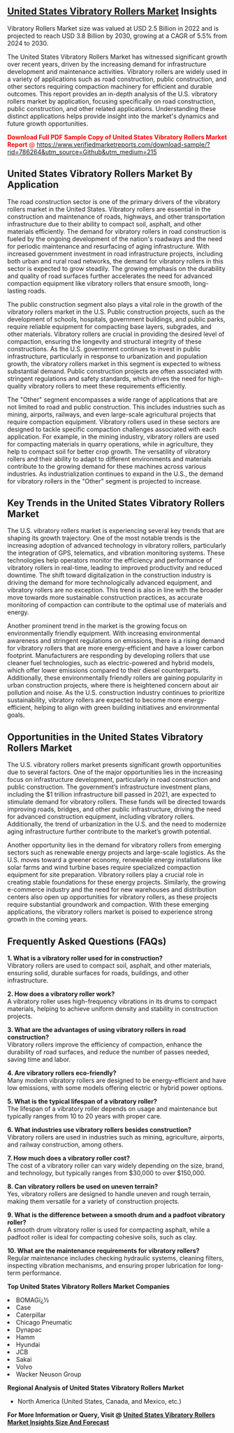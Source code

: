 <h2><a href="https://www.verifiedmarketreports.com/download-sample/?rid=786264&amp;utm_source=Github&amp;utm_medium=215" target="_blank">United States Vibratory Rollers Market</a> Insights</h2><p>Vibratory Rollers Market size was valued at USD 2.5 Billion in 2022 and is projected to reach USD 3.8 Billion by 2030, growing at a CAGR of 5.5% from 2024 to 2030.</p><p><p>The United States Vibratory Rollers Market has witnessed significant growth over recent years, driven by the increasing demand for infrastructure development and maintenance activities. Vibratory rollers are widely used in a variety of applications such as road construction, public construction, and other sectors requiring compaction machinery for efficient and durable outcomes. This report provides an in-depth analysis of the U.S. vibratory rollers market by application, focusing specifically on road construction, public construction, and other related applications. Understanding these distinct applications helps provide insight into the market's dynamics and future growth opportunities. <p><span class=""><span style="color: #ff0000;"><strong>Download Full PDF Sample Copy of United States Vibratory Rollers Market Report</strong> @ </span><a href="https://www.verifiedmarketreports.com/download-sample/?rid=786264&amp;utm_source=Github&amp;utm_medium=215" target="_blank">https://www.verifiedmarketreports.com/download-sample/?rid=786264&amp;utm_source=Github&amp;utm_medium=215</a></span></p></p> <h2>United States Vibratory Rollers Market By Application</h2> <p>The road construction sector is one of the primary drivers of the vibratory rollers market in the United States. Vibratory rollers are essential in the construction and maintenance of roads, highways, and other transportation infrastructure due to their ability to compact soil, asphalt, and other materials efficiently. The demand for vibratory rollers in road construction is fueled by the ongoing development of the nation's roadways and the need for periodic maintenance and resurfacing of aging infrastructure. With increased government investment in road infrastructure projects, including both urban and rural road networks, the demand for vibratory rollers in this sector is expected to grow steadily. The growing emphasis on the durability and quality of road surfaces further accelerates the need for advanced compaction equipment like vibratory rollers that ensure smooth, long-lasting roads. <p>The public construction segment also plays a vital role in the growth of the vibratory rollers market in the U.S. Public construction projects, such as the development of schools, hospitals, government buildings, and public parks, require reliable equipment for compacting base layers, subgrades, and other materials. Vibratory rollers are crucial in providing the desired level of compaction, ensuring the longevity and structural integrity of these constructions. As the U.S. government continues to invest in public infrastructure, particularly in response to urbanization and population growth, the vibratory rollers market in this segment is expected to witness substantial demand. Public construction projects are often associated with stringent regulations and safety standards, which drives the need for high-quality vibratory rollers to meet these requirements efficiently. <p>The "Other" segment encompasses a wide range of applications that are not limited to road and public construction. This includes industries such as mining, airports, railways, and even large-scale agricultural projects that require compaction equipment. Vibratory rollers used in these sectors are designed to tackle specific compaction challenges associated with each application. For example, in the mining industry, vibratory rollers are used for compacting materials in quarry operations, while in agriculture, they help to compact soil for better crop growth. The versatility of vibratory rollers and their ability to adapt to different environments and materials contribute to the growing demand for these machines across various industries. As industrialization continues to expand in the U.S., the demand for vibratory rollers in the "Other" segment is projected to increase. <h2>Key Trends in the United States Vibratory Rollers Market</h2> <p>The U.S. vibratory rollers market is experiencing several key trends that are shaping its growth trajectory. One of the most notable trends is the increasing adoption of advanced technology in vibratory rollers, particularly the integration of GPS, telematics, and vibration monitoring systems. These technologies help operators monitor the efficiency and performance of vibratory rollers in real-time, leading to improved productivity and reduced downtime. The shift toward digitalization in the construction industry is driving the demand for more technologically advanced equipment, and vibratory rollers are no exception. This trend is also in line with the broader move towards more sustainable construction practices, as accurate monitoring of compaction can contribute to the optimal use of materials and energy. <p>Another prominent trend in the market is the growing focus on environmentally friendly equipment. With increasing environmental awareness and stringent regulations on emissions, there is a rising demand for vibratory rollers that are more energy-efficient and have a lower carbon footprint. Manufacturers are responding by developing rollers that use cleaner fuel technologies, such as electric-powered and hybrid models, which offer lower emissions compared to their diesel counterparts. Additionally, these environmentally friendly rollers are gaining popularity in urban construction projects, where there is heightened concern about air pollution and noise. As the U.S. construction industry continues to prioritize sustainability, vibratory rollers are expected to become more energy-efficient, helping to align with green building initiatives and environmental goals. <h2>Opportunities in the United States Vibratory Rollers Market</h2> <p>The U.S. vibratory rollers market presents significant growth opportunities due to several factors. One of the major opportunities lies in the increasing focus on infrastructure development, particularly in road construction and public construction. The government’s infrastructure investment plans, including the $1 trillion infrastructure bill passed in 2021, are expected to stimulate demand for vibratory rollers. These funds will be directed towards improving roads, bridges, and other public infrastructure, driving the need for advanced construction equipment, including vibratory rollers. Additionally, the trend of urbanization in the U.S. and the need to modernize aging infrastructure further contribute to the market’s growth potential. <p>Another opportunity lies in the demand for vibratory rollers from emerging sectors such as renewable energy projects and large-scale logistics. As the U.S. moves toward a greener economy, renewable energy installations like solar farms and wind turbine bases require specialized compaction equipment for site preparation. Vibratory rollers play a crucial role in creating stable foundations for these energy projects. Similarly, the growing e-commerce industry and the need for new warehouses and distribution centers also open up opportunities for vibratory rollers, as these projects require substantial groundwork and compaction. With these emerging applications, the vibratory rollers market is poised to experience strong growth in the coming years. <h2>Frequently Asked Questions (FAQs)</h2> <p><strong>1. What is a vibratory roller used for in construction?</strong><br> Vibratory rollers are used to compact soil, asphalt, and other materials, ensuring solid, durable surfaces for roads, buildings, and other infrastructure.</p> <p><strong>2. How does a vibratory roller work?</strong><br> A vibratory roller uses high-frequency vibrations in its drums to compact materials, helping to achieve uniform density and stability in construction projects.</p> <p><strong>3. What are the advantages of using vibratory rollers in road construction?</strong><br> Vibratory rollers improve the efficiency of compaction, enhance the durability of road surfaces, and reduce the number of passes needed, saving time and labor.</p> <p><strong>4. Are vibratory rollers eco-friendly?</strong><br> Many modern vibratory rollers are designed to be energy-efficient and have low emissions, with some models offering electric or hybrid power options.</p> <p><strong>5. What is the typical lifespan of a vibratory roller?</strong><br> The lifespan of a vibratory roller depends on usage and maintenance but typically ranges from 10 to 20 years with proper care.</p> <p><strong>6. What industries use vibratory rollers besides construction?</strong><br> Vibratory rollers are used in industries such as mining, agriculture, airports, and railway construction, among others.</p> <p><strong>7. How much does a vibratory roller cost?</strong><br> The cost of a vibratory roller can vary widely depending on the size, brand, and technology, but typically ranges from $30,000 to over $150,000.</p> <p><strong>8. Can vibratory rollers be used on uneven terrain?</strong><br> Yes, vibratory rollers are designed to handle uneven and rough terrain, making them versatile for a variety of construction projects.</p> <p><strong>9. What is the difference between a smooth drum and a padfoot vibratory roller?</strong><br> A smooth drum vibratory roller is used for compacting asphalt, while a padfoot roller is ideal for compacting cohesive soils, such as clay.</p> <p><strong>10. What are the maintenance requirements for vibratory rollers?</strong><br> Regular maintenance includes checking hydraulic systems, cleaning filters, inspecting vibration mechanisms, and ensuring proper lubrication for long-term performance.</p></p><p><strong>Top United States Vibratory Rollers Market Companies</strong></p><div data-test-id=""><p><li>BOMAGï¿½</li><li> Case</li><li> Caterpillar</li><li> Chicago Pneumatic</li><li> Dynapac</li><li> Hamm</li><li> Hyundai</li><li> JCB</li><li> Sakai</li><li> Volvo</li><li> Wacker Neuson Group</li></p><div><strong>Regional Analysis of&nbsp;United States Vibratory Rollers Market</strong></div><ul><li dir="ltr"><p dir="ltr">North America&nbsp;(United States, Canada, and Mexico, etc.)</p></li></ul><p><strong>For More Information or Query, Visit @&nbsp;</strong><strong><a href="https://www.verifiedmarketreports.com/product/vibratory-rollers-market/?utm_source=Github&amp;utm_medium=215" target="_blank">United States Vibratory Rollers Market Insights Size And Forecast</a></strong></p></div>
